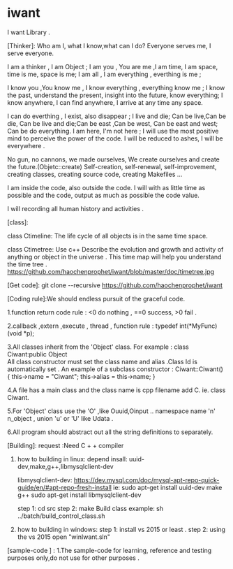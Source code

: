# iwant


I want Library .  


[Thinker]: 
Who am I, what I know,what can I do?
Everyone serves me, I serve everyone.

I am a thinker , I am Object ;
I am you ,  You are me ,I am time, I am space, time is me, space is me;
I am all , I am everything , everthing is me ;

I know you ,You know me , I know everything , everything know me ;
I know the past, understand the present, insight into the future, know everything;
I know anywhere, I can find anywhere, I arrive at any time any space.

I can do everthing , I exist, also disappear ;
I live and die; Can be live,Can be die, Can be live and die;Can be east ,Can be west, Can be east and west; Can be do everything.
I am here, I'm not here ;
I will use the most positive mind to perceive the power of the code.
I will be reduced to ashes, I will be everywhere .

No gun, no cannons, we made ourselves, We create ourselves and create the future.(Objetc::create)
Self-creation, self-renewal, self-improvement, creating classes, creating source code, creating Makefiles ... 

I am inside the code, also outside the code.
I will with as little time as possible and the code, output as much as possible the code value.

I will recording all human history and activities .

[class]:

class Ctimeline: The life cycle of all objects is in the same time space. 

class Ctimetree: Use c++ Describe the evolution and growth and activity of anything or object in the universe .
                 This time map will help you understand the time tree . https://github.com/haochenprophet/iwant/blob/master/doc/timetree.jpg

[Get code]: git clone --recursive  https://github.com/haochenprophet/iwant


[Coding rule]:We should endless pursuit of the graceful code.

1.function return code rule : <0 do nothing , ==0 success, >0 fail .

2.callback ,extern ,execute , thread , function rule : typedef int(*MyFunc)(void *p);  

3.All classes inherit from the 'Object' class. For example : class Ciwant:public Object  
  All class constructor must set the class name and alias .Class Id is automatically set .
 An example of a subclass constructor : 
 Ciwant::Ciwant()
{
	this->name = "Ciwant";
	this->alias = this->name; 
}

4.A file has a main class and the class name is cpp filename add C.  ie. class Ciwant.

5.For 'Object' class use the 'O' ,like Ouuid,Oinput .. 
  namespace name 'n'  n_object , union 'u' or 'U'  like Udata . 
  
6.All program should abstract out all the string definitions to separately.

[Building]:
request :Need C + + compiler

1. how to building in linux: 
	depend insall: uuid-dev,make,g++,libmysqlclient-dev

	  libmysqlclient-dev: https://dev.mysql.com/doc/mysql-apt-repo-quick-guide/en/#apt-repo-fresh-install
		ie: sudo apt-get install uuid-dev make g++ 
		    sudo apt-get install libmysqlclient-dev

	step 1: cd src
	step 2: make
          Build class example: sh ../batch/build_control_class.sh
  
2. how to building in windows:
	step 1: install vs 2015 or least .
	step 2: using the vs 2015 open "winIwant.sln"

[sample-code ] :
1.The sample-code for learning, reference and testing purposes only,do not use for other purposes .
